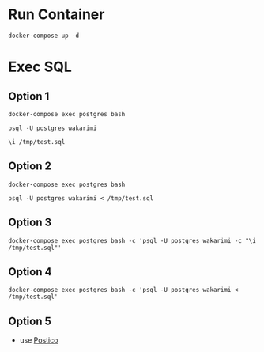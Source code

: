 # Run Container

```shell
docker-compose up -d
```

# Exec SQL

## Option 1

```shell
docker-compose exec postgres bash

psql -U postgres wakarimi

\i /tmp/test.sql
```


## Option 2

```shell
docker-compose exec postgres bash

psql -U postgres wakarimi < /tmp/test.sql
```

## Option 3

```shell
docker-compose exec postgres bash -c 'psql -U postgres wakarimi -c "\i /tmp/test.sql"'
```

## Option 4

```shell
docker-compose exec postgres bash -c 'psql -U postgres wakarimi < /tmp/test.sql'
```

## Option 5

- use [Postico](https://eggerapps.at/postico/)

